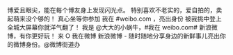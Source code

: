 博爱且眼尖，能在每个博友身上发现闪光点。 特别喜欢不老实的，爱自拍的，卖起萌来没个够的！ 真心坐等你参加 我在 #weibo.com ，亮出身份 被我挑中登上全城大屏幕你就洋气翻了！ 我是 @大大的小蜗牛，#我在 weibo.com# 新浪微博，有你更好玩！  来 O 我在微博 新浪微博 - 随时随地分享身边的新鲜事儿亮出你的微博身份。@微博街道办 ​​​​